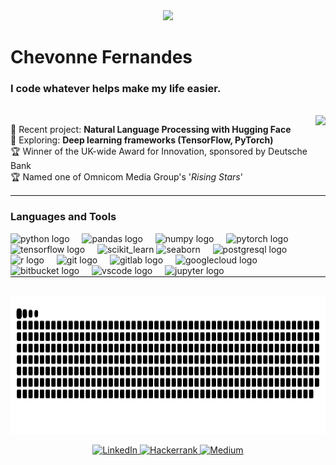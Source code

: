 <div align="center">
  <img src="https://profile-counter.glitch.me/chevonnefernandes/count.svg?"  />
</div>

<h1 align="left">Chevonne Fernandes</h1>
<h3 align="left">I code whatever helps make my life easier.</h1>

<br clear="both">
<div align="right">
<img align="right" height="120" src="https://wp.technologyreview.com/wp-content/uploads/2020/10/MIT_MagicalThinking_Sketch2.gif"  />
</div>

🔗 Recent project: **Natural Language Processing with Hugging Face** <br>
🔎 Exploring: **Deep learning frameworks (TensorFlow, PyTorch)** <br>
🏆 Winner of the UK-wide Award for Innovation, sponsored by Deutsche Bank <br>
🏆 Named one of Omnicom Media Group's '_Rising Stars_' <br>

<hr style="border: 0; border-top: 1px solid #eaecef; margin: 0;">

<h3 align="left">Languages and Tools</h2>

<div align="left">
  <img src="https://cdn.jsdelivr.net/gh/devicons/devicon/icons/python/python-original.svg" height="30" alt="python logo" />
  <img width="12" />
  <img src="https://cdn.jsdelivr.net/gh/devicons/devicon/icons/pandas/pandas-original.svg" height="30" alt="pandas logo" />
  <img width="12" />
  <img src="https://cdn.jsdelivr.net/gh/devicons/devicon/icons/numpy/numpy-original.svg" height="30" alt="numpy logo" />
  <img width="12" />
  <img src="https://cdn.jsdelivr.net/gh/devicons/devicon/icons/pytorch/pytorch-original.svg" height="30" alt="pytorch logo" />
  <img width="12" />
  <img src="https://cdn.jsdelivr.net/gh/devicons/devicon/icons/tensorflow/tensorflow-original.svg" height="30" alt="tensorflow logo" />
  <img width="12" />
  <img src="https://upload.wikimedia.org/wikipedia/commons/0/05/Scikit_learn_logo_small.svg" height="30" alt="scikit_learn" />
  <img src="https://seaborn.pydata.org/_images/logo-mark-lightbg.svg" alt="seaborn" height="30" />
  <img width="12" />
  <img src="https://cdn.jsdelivr.net/gh/devicons/devicon/icons/postgresql/postgresql-original.svg" height="30" alt="postgresql logo" />
  <img width="12" />
  <img src="https://cdn.jsdelivr.net/gh/devicons/devicon/icons/r/r-original.svg" height="30" alt="r logo"  />
  <img width="12" />
  <img src="https://cdn.jsdelivr.net/gh/devicons/devicon/icons/git/git-original.svg" height="30" alt="git logo"  />
  <img width="12" />
  <img src="https://cdn.jsdelivr.net/gh/devicons/devicon/icons/gitlab/gitlab-original.svg" height="30" alt="gitlab logo"  />
  <img width="12" />
  <img src="https://cdn.jsdelivr.net/gh/devicons/devicon/icons/googlecloud/googlecloud-original.svg" height="30" alt="googlecloud logo"  />
  <img width="12" />
  <img src="https://cdn.jsdelivr.net/gh/devicons/devicon/icons/bitbucket/bitbucket-original.svg" height="30" alt="bitbucket logo"  />
  <img width="12" />
  <img src="https://cdn.jsdelivr.net/gh/devicons/devicon/icons/vscode/vscode-original.svg" height="30" alt="vscode logo"  />
  <img width="12" />
  <img src="https://cdn.jsdelivr.net/gh/devicons/devicon/icons/jupyter/jupyter-original.svg" height="30" alt="jupyter logo"  />
  <img width="12" />
</div>

<hr style="border: 0; border-top: 1px solid #eaecef; margin: 0;">

<br clear="both">
<p align="left">

<img src="https://raw.githubusercontent.com/chevonnefernandes/chevonnefernandes/output/snake.svg" alt="Snake animation" height=220 />
</p>

<div align="center">
  <a href="https://www.linkedin.com/in/chevonnefernandes/" target="_blank">
    <img src="https://img.shields.io/badge/LinkedIn-%230077B5.svg?logo=linkedin&logoColor=white" alt="LinkedIn"  />
  </a>
  <a href="https://www.hackerrank.com/profile/chevfernandes" target="_blank">
    <img src="https://img.shields.io/badge/HackerRank-2EC866?logo=hackerrank&logoColor=white" alt="Hackerrank"  />
  </a>
  <a href="https://medium.com/@chevonnefernandes" target="_blank">
    <img src="https://img.shields.io/badge/Medium-12100E?logo=medium&logoColor=white" alt="Medium"  />
  </a>
</div>
